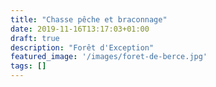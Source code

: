 ```yaml
---
title: "Chasse pêche et braconnage"
date: 2019-11-16T13:17:03+01:00
draft: true
description: "Forêt d'Exception"
featured_image: '/images/foret-de-berce.jpg'
tags: []
---
```


